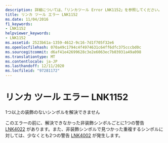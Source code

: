 ```yaml
---
description: 詳細については、「リンカツール Error LNK1152」を参照してください。
title: リンカ ツール エラー LNK1152
ms.date: 11/04/2016
f1_keywords:
- LNK1152
helpviewer_keywords:
- LNK1152
ms.assetid: 2523b61a-1359-4612-9c16-7d1f705f32e6
ms.openlocfilehash: 070a49c1794c4f4974631c64ff6dfc375cccbd0c
ms.sourcegitcommit: d6af41e42699628c3e2e6063ec7b03931a49a098
ms.translationtype: MT
ms.contentlocale: ja-JP
ms.lasthandoff: 12/11/2020
ms.locfileid: "97281172"
---
```

# <a name="linker-tools-error-lnk1152"></a>リンカ ツール エラー LNK1152

1つ以上の装飾のないシンボルを解決できません

このエラーの前に、解決できなかった非装飾シンボルごとに1つの警告 [LNK4022](../../error-messages/tool-errors/linker-tools-warning-lnk4022.md) があります。また、非装飾シンボルで見つかった重複するシンボルに対しては、少なくとも2つの警告 [LNK4002](../../error-messages/tool-errors/linker-tools-warning-lnk4002.md) が発生します。
